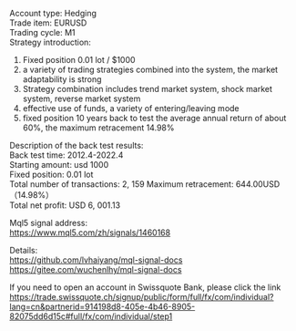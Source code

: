 Account type: Hedging  
Trade item: EURUSD  
Trading cycle: M1  
Strategy introduction:  
1. Fixed position 0.01 lot / $1000  
2. a variety of trading strategies combined into the system, the market adaptability is strong  
3. Strategy combination includes trend market system, shock market system, reverse market system  
4. effective use of funds, a variety of entering/leaving mode   
5. fixed position 10 years back to test the average annual return of about 60%, the maximum retracement 14.98%  
  
Description of the back test results:  
Back test time: 2012.4-2022.4  
Starting amount: usd 1000  
Fixed position: 0.01 lot  
Total number of transactions: 2, 159
Maximum retracement: 644.00USD（14.98%）    
Total net profit: USD 6, 001.13 
  
Mql5 signal address:  
https://www.mql5.com/zh/signals/1460168  
  
Details:  
https://github.com/lvhaiyang/mql-signal-docs  
https://gitee.com/wuchenlhy/mql-signal-docs  
  
If you need to open an account in Swissquote Bank, please click the link  
https://trade.swissquote.ch/signup/public/form/full/fx/com/individual?lang=cn&partnerid=914198d8-405e-4b46-8905-82075dd6d15c#full/fx/com/individual/step1
